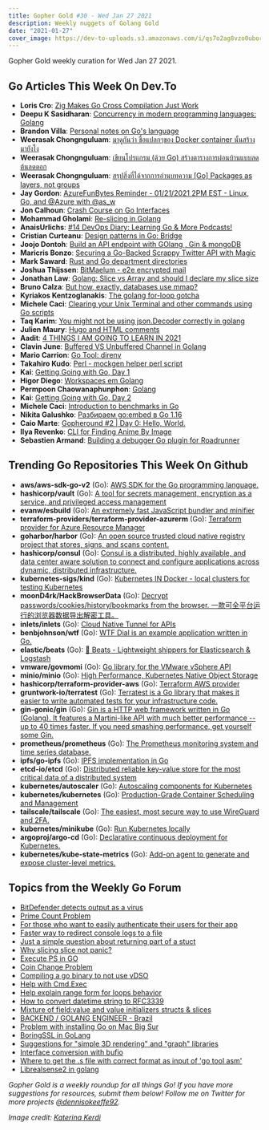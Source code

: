 ```yaml
---
title: Gopher Gold #30 - Wed Jan 27 2021
description: Weekly nuggets of Golang Gold
date: "2021-01-27"
cover_image: https://dev-to-uploads.s3.amazonaws.com/i/qs7o2ag8vzo0uborgc7v.png
---
```


Gopher Gold weekly curation for Wed Jan 27 2021.

## Go Articles This Week On Dev.To

- **Loris Cro**: [Zig Makes Go Cross Compilation Just Work](https://dev.to/kristoff_it/zig-makes-go-cross-compilation-just-work-29ho)
- **Deepu K Sasidharan**: [Concurrency in modern programming languages: Golang](https://dev.to/deepu105/concurrency-in-modern-programming-languages-golang-439i)
- **Brandon Villa**: [Personal notes on Go's language](https://dev.to/brandonvilla21/personal-notes-on-go-s-language-2ell)
- **Weerasak Chongnguluam**: [มาดูกันว่า ชื่อแปลกๆของ Docker container นั้นสร้างมายังไง](https://dev.to/iporsut/docker-container-dj5)
- **Weerasak Chongnguluam**: [เขียนโปรแกรม (ด้วย Go) สร้างตารางการผ่อนบ้านแบบลดต้นลดดอก](https://dev.to/iporsut/go-51da)
- **Weerasak Chongnguluam**: [สรุปสิ่งที่ได้จากการอ่านบทความ [Go]  Packages as layers, not groups](https://dev.to/iporsut/go-packages-as-layers-not-groups-600)
- **Jay Gordon**: [AzureFunBytes Reminder - 01/21/2021 2PM EST - Linux, Go, and @Azure with @as_w](https://dev.to/azure/azurefunbytes-reminder-01-21-2021-2pm-est-linux-go-and-azure-with-asw-4f6o)
- **Jon Calhoun**: [Crash Course on Go Interfaces](https://dev.to/joncalhoun/crash-course-on-go-interfaces-3562)
- **Mohammad Gholami**: [Re-slicing in Golang](https://dev.to/gholami1313/re-slicing-in-golang-bp0)
- **AnaisUrlichs**: [#14 DevOps Diary: Learning Go & More Podcasts!](https://dev.to/anaisintech/14-devops-diary-learning-go-more-podcasts-jo1)
- **Cristian Curteanu**: [Design patterns in Go: Bridge](https://dev.to/cristicurteanu/design-patterns-in-go-bridge-3mcm)
- **Joojo Dontoh**: [Build an API endpoint with GOlang , Gin & mongoDB](https://dev.to/joojodontoh/build-an-api-endpoint-with-golang-gin-2065)
- **Maricris Bonzo**: [Securing a Go-Backed Scrappy Twitter API with Magic](https://dev.to/magiclabs/securing-a-go-backed-scrappy-twitter-api-with-magic-3o01)
- **Mark Saward**: [Rust and Go department directories](https://dev.to/mark_saward/rust-and-go-department-directories-bla)
- **Joshua Thijssen**: [BitMaelum - e2e encrypted mail](https://dev.to/jaytaph/bitmaelum-e2e-encrypted-mail-28od)
- **Jonathan Law**: [Golang: Slice vs Array and should I declare my slice size](https://dev.to/jonathanlawhh/golang-slice-vs-array-and-should-i-declare-my-slice-size-4kng)
- **Bruno Calza**: [But how, exactly, databases use mmap?](https://dev.to/brunocalza/but-how-exactly-databases-use-mmap-574n)
- **Kyriakos Kentzoglanakis**: [The golang for-loop gotcha](https://dev.to/kkentzo/the-golang-for-loop-gotcha-1n35)
- **Michele Caci**: [Clearing your Unix Terminal and other commands using Go scripts](https://dev.to/mcaci/clearing-your-unix-terminal-and-other-commands-using-go-scripts-37ao)
- **Taq Karim**: [You might not be using json.Decoder correctly in golang](https://dev.to/taqkarim/you-might-not-be-using-json-decoder-correctly-in-golang-12mb)
- **Julien Maury**: [Hugo and HTML comments](https://dev.to/jmau111/hugo-and-html-comments-3ph5)
- **Aadit**: [4 THINGS I AM GOING TO LEARN IN 2021](https://dev.to/aadit017/4-things-i-am-going-to-learn-in-2021-41pg)
- **Clavin June**: [Buffered VS Unbuffered Channel in Golang](https://dev.to/clavinjune/buffered-vs-unbuffered-channel-in-golang-5am4)
- **Mario Carrion**: [Go Tool: direnv](https://dev.to/mariocarrion/go-tool-direnv-3i4l)
- **Takahiro Kudo**: [Perl - mockgen helper perl script](https://dev.to/takakd/mockgen-helper-perl-script-1g5l)
- **Kai**: [Getting Going with Go, Day 1](https://dev.to/kaipmdh/getting-going-with-go-day-1-bkl)
- **Higor Diego**: [Workspaces em Golang](https://dev.to/higordiego/workspaces-em-golang-56on)
- **Permpoon Chaowanaphunphon**: [Golang](https://dev.to/mossnana/golang-2jj1)
- **Kai**: [Getting Going with Go, Day 2](https://dev.to/kaipmdh/getting-going-with-go-day-2-1gjd)
- **Michele Caci**: [Introduction to benchmarks in Go](https://dev.to/mcaci/introduction-to-benchmarks-in-go-3cii)
- **Nikita Galushko**: [Разбираем go:embed в Go 1.16](https://dev.to/nikgalushko/go-embed-go-1-16-4j8m)
- **Caio Marte**: [Gopheround #2 |  Day 0: Hello, World.](https://dev.to/caiomarte/gopheround-1-day-0-hello-world-1d05)
- **Ilya Revenko**: [CLI for Finding Anime By Image](https://dev.to/irevenko/cli-for-finding-anime-by-image-5go8)
- **Sebastien Armand**: [Building a debugger Go plugin for Roadrunner](https://dev.to/khepin/building-a-debugger-go-plugin-for-roadrunner-2ag)

## Trending Go Repositories This Week On Github

- **aws/aws-sdk-go-v2** (Go): [AWS SDK for the Go programming language.](https://github.com/aws/aws-sdk-go-v2)
- **hashicorp/vault** (Go): [A tool for secrets management, encryption as a service, and privileged access management](https://github.com/hashicorp/vault)
- **evanw/esbuild** (Go): [An extremely fast JavaScript bundler and minifier](https://github.com/evanw/esbuild)
- **terraform-providers/terraform-provider-azurerm** (Go): [Terraform provider for Azure Resource Manager](https://github.com/terraform-providers/terraform-provider-azurerm)
- **goharbor/harbor** (Go): [An open source trusted cloud native registry project that stores, signs, and scans content.](https://github.com/goharbor/harbor)
- **hashicorp/consul** (Go): [Consul is a distributed, highly available, and data center aware solution to connect and configure applications across dynamic, distributed infrastructure.](https://github.com/hashicorp/consul)
- **kubernetes-sigs/kind** (Go): [Kubernetes IN Docker - local clusters for testing Kubernetes](https://github.com/kubernetes-sigs/kind)
- **moonD4rk/HackBrowserData** (Go): [Decrypt passwords/cookies/history/bookmarks from the browser. 一款可全平台运行的浏览器数据导出解密工具。](https://github.com/moonD4rk/HackBrowserData)
- **inlets/inlets** (Go): [Cloud Native Tunnel for APIs](https://github.com/inlets/inlets)
- **benbjohnson/wtf** (Go): [WTF Dial is an example application written in Go.](https://github.com/benbjohnson/wtf)
- **elastic/beats** (Go): [🐠 Beats - Lightweight shippers for Elasticsearch & Logstash](https://github.com/elastic/beats)
- **vmware/govmomi** (Go): [Go library for the VMware vSphere API](https://github.com/vmware/govmomi)
- **minio/minio** (Go): [High Performance, Kubernetes Native Object Storage](https://github.com/minio/minio)
- **hashicorp/terraform-provider-aws** (Go): [Terraform AWS provider](https://github.com/hashicorp/terraform-provider-aws)
- **gruntwork-io/terratest** (Go): [Terratest is a Go library that makes it easier to write automated tests for your infrastructure code.](https://github.com/gruntwork-io/terratest)
- **gin-gonic/gin** (Go): [Gin is a HTTP web framework written in Go (Golang). It features a Martini-like API with much better performance -- up to 40 times faster. If you need smashing performance, get yourself some Gin.](https://github.com/gin-gonic/gin)
- **prometheus/prometheus** (Go): [The Prometheus monitoring system and time series database.](https://github.com/prometheus/prometheus)
- **ipfs/go-ipfs** (Go): [IPFS implementation in Go](https://github.com/ipfs/go-ipfs)
- **etcd-io/etcd** (Go): [Distributed reliable key-value store for the most critical data of a distributed system](https://github.com/etcd-io/etcd)
- **kubernetes/autoscaler** (Go): [Autoscaling components for Kubernetes](https://github.com/kubernetes/autoscaler)
- **kubernetes/kubernetes** (Go): [Production-Grade Container Scheduling and Management](https://github.com/kubernetes/kubernetes)
- **tailscale/tailscale** (Go): [The easiest, most secure way to use WireGuard and 2FA.](https://github.com/tailscale/tailscale)
- **kubernetes/minikube** (Go): [Run Kubernetes locally](https://github.com/kubernetes/minikube)
- **argoproj/argo-cd** (Go): [Declarative continuous deployment for Kubernetes.](https://github.com/argoproj/argo-cd)
- **kubernetes/kube-state-metrics** (Go): [Add-on agent to generate and expose cluster-level metrics.](https://github.com/kubernetes/kube-state-metrics)

## Topics from the Weekly Go Forum

- [BitDefender detects output as a virus](https://forum.golangbridge.org/t/bitdefender-detects-output-as-a-virus/22152)
- [Prime Count Problem](https://forum.golangbridge.org/t/prime-count-problem/22156)
- [For those who want to easily authenticate their users for their app](https://forum.golangbridge.org/t/for-those-who-want-to-easily-authenticate-their-users-for-their-app/22125)
- [Faster way to redirect console logs to a file](https://forum.golangbridge.org/t/faster-way-to-redirect-console-logs-to-a-file/22176)
- [Just a simple question about returning part of a stuct](https://forum.golangbridge.org/t/just-a-simple-question-about-returning-part-of-a-stuct/22174)
- [Why slicing slice not panic?](https://forum.golangbridge.org/t/why-slicing-slice-not-panic/22130)
- [Execute PS in GO](https://forum.golangbridge.org/t/execute-ps-in-go/22180)
- [Coin Change Problem](https://forum.golangbridge.org/t/coin-change-problem/22157)
- [Compiling a go binary to not use vDSO](https://forum.golangbridge.org/t/compiling-a-go-binary-to-not-use-vdso/22132)
- [Help with Cmd.Exec](https://forum.golangbridge.org/t/help-with-cmd-exec/22137)
- [Help explain range form for loops behavior](https://forum.golangbridge.org/t/help-explain-range-form-for-loops-behavior/22140)
- [How to convert datetime string to RFC3339](https://forum.golangbridge.org/t/how-to-convert-datetime-string-to-rfc3339/22200)
- [Mixture of field:value and value initializers structs & slices](https://forum.golangbridge.org/t/mixture-of-field-value-and-value-initializers-structs-slices/22185)
- [BACKEND / GOLANG ENGINEER - Brazil](https://forum.golangbridge.org/t/backend-golang-engineer-brazil/22193)
- [Problem with installing Go on Mac Big Sur](https://forum.golangbridge.org/t/problem-with-installing-go-on-mac-big-sur/22136)
- [BoringSSL in GoLang](https://forum.golangbridge.org/t/boringssl-in-golang/22143)
- [Suggestions for "simple 3D rendering" and "graph" libraries](https://forum.golangbridge.org/t/suggestions-for-simple-3d-rendering-and-graph-libraries/22164)
- [Interface conversion with bufio](https://forum.golangbridge.org/t/interface-conversion-with-bufio/22203)
- [Where to get the .s file with correct format as input of 'go tool asm'](https://forum.golangbridge.org/t/where-to-get-the-s-file-with-correct-format-as-input-of-go-tool-asm/22191)
- [Librealsense2 in golang](https://forum.golangbridge.org/t/librealsense2-in-golang/22198)

_Gopher Gold is a weekly roundup for all things Go! If you have more suggestions for resources, submit them below! Follow me on Twitter for more projects [@dennisokeeffe92](https://twitter.com/dennisokeeffe92)._

_Image credit: [Katerina Kerdi](https://unsplash.com/@katekerdi)_